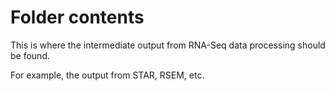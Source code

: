 # Folder contents

This is where the intermediate output from RNA-Seq data processing should be found.  

For example, the output from STAR, RSEM, etc.
